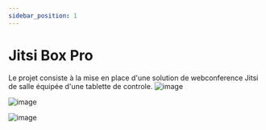 ```yaml
---
sidebar_position: 1
---
```


# Jitsi Box Pro

Le projet consiste à la mise en place d'une solution de webconference Jitsi de salle équipée d'une tablette de controle.
![image](https://user-images.githubusercontent.com/30130845/184886422-d0226f2c-18ba-4953-95b8-b7396f292208.png)

   ![image](https://user-images.githubusercontent.com/30130845/184887302-7de9bb40-f7d7-4696-8096-61b3f3166f36.png)
   
   ![image](https://user-images.githubusercontent.com/30130845/185071510-6eff164a-7319-4f73-ad77-3a47f3d4197a.png)

